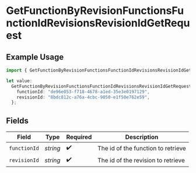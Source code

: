 # GetFunctionByRevisionFunctionsFunctionIdRevisionsRevisionIdGetRequest

## Example Usage

```typescript
import { GetFunctionByRevisionFunctionsFunctionIdRevisionsRevisionIdGetRequest } from "opperai/models/operations";

let value:
  GetFunctionByRevisionFunctionsFunctionIdRevisionsRevisionIdGetRequest = {
    functionId: "de96e053-f718-4678-a1ed-35e3e0197129",
    revisionId: "8bdc812c-a76a-4cbc-9050-e1f50e762e59",
  };
```

## Fields

| Field                              | Type                               | Required                           | Description                        |
| ---------------------------------- | ---------------------------------- | ---------------------------------- | ---------------------------------- |
| `functionId`                       | *string*                           | :heavy_check_mark:                 | The id of the function to retrieve |
| `revisionId`                       | *string*                           | :heavy_check_mark:                 | The id of the revision to retrieve |